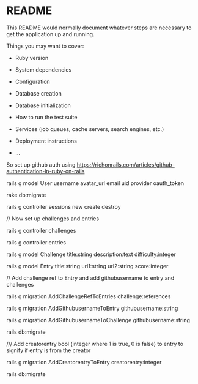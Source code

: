 # README

This README would normally document whatever steps are necessary to get the
application up and running.

Things you may want to cover:

* Ruby version

* System dependencies

* Configuration

* Database creation

* Database initialization

* How to run the test suite

* Services (job queues, cache servers, search engines, etc.)

* Deployment instructions

* ...

So set up github auth using https://richonrails.com/articles/github-authentication-in-ruby-on-rails

rails g model User username avatar_url email uid provider oauth_token

rake db:migrate

rails g controller sessions new create destroy

// Now set up challenges and entries

rails g controller challenges

rails g controller entries

rails g model Challenge title:string description:text difficulty:integer

rails g model Entry title:string url1:string url2:string score:integer

// Add challenge ref to Entry and add githubusername to entry and challenges

rails g migration AddChallengeRefToEntries challenge:references

rails g migration AddGithubusernameToEntry githubusername:string

rails g migration AddGithubusernameToChallenge githubusername:string

rails db:migrate

/// Add creatorentry bool (integer where 1 is true, 0 is false) to entry to signify if entry is from the creator

rails g migration AddCreatorentryToEntry creatorentry:integer

rails db:migrate

